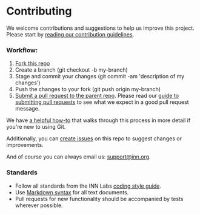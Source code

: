 # Contributing

We welcome contributions and suggestions to help us improve this project. Please start by [reading our contribution guidelines](https://github.com/INN/docs/blob/master/how-to-work-with-us/contributing.md).

### Workflow:

1.  [Fork this repo](https://help.github.com/articles/fork-a-repo)
2.  Create a branch (git checkout -b my-branch)
3.  Stage and commit your changes (git commit -am 'description of my changes')
4.  Push the changes to your fork (git push origin my-branch)
5.  [Submit a pull request to the parent repo](https://help.github.com/articles/creating-a-pull-request). Please read our [guide to submitting pull requests](https://github.com/inn/docs/blob/master/how-to-work-with-us/pull-requests.md) to see what we expect in a good pull request message.

We have [a helpful how-to](https://github.com/INN/docs/blob/master/how-to-work-with-us/via-github.md) that walks through this process in more detail if you're new to using Git.

Additionally, you can [create issues](https://github.com/INN/link-roundups/issues) on this repo to suggest changes or improvements.

And of course you can always email us: [support@inn.org](mailto:support@inn.org).

### Standards

- Follow all standards from the INN Labs [coding style guide](https://github.com/INN/docs/tree/master/style-guides/code).
- Use [Markdown syntax](https://guides.github.com/features/mastering-markdown/) for all text documents.
- Pull requests for new functionality should be accompanied by tests wherever possible.
